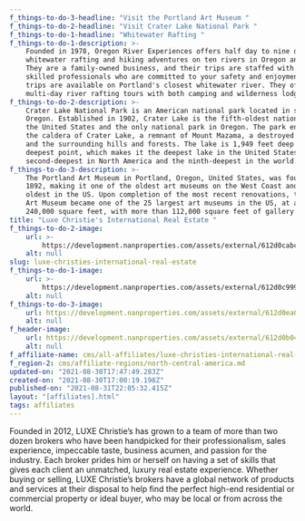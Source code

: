 ```yaml
---
f_things-to-do-3-headline: "Visit the Portland Art Museum "
f_things-to-do-2-headline: "Visit Crater Lake National Park "
f_things-to-do-1-headline: "Whitewater Rafting "
f_things-to-do-1-description: >-
    Founded in 1978, Oregon River Experiences offers half day to nine day
    whitewater rafting and hiking adventures on ten rivers in Oregon and Idaho.
    They are a family-owned business, and their trips are staffed with friendly,
    skilled professionals who are committed to your safety and enjoyment. Day
    trips are available on Portland's closest whitewater river. They offer
    multi-day river rafting tours with both camping and wilderness lodge stays.
f_things-to-do-2-description: >-
    Crater Lake National Park is an American national park located in southern
    Oregon. Established in 1902, Crater Lake is the fifth-oldest national park in
    the United States and the only national park in Oregon. The park encompasses
    the caldera of Crater Lake, a remnant of Mount Mazama, a destroyed volcano,
    and the surrounding hills and forests. The lake is 1,949 feet deep at its
    deepest point, which makes it the deepest lake in the United States, the
    second-deepest in North America and the ninth-deepest in the world.
f_things-to-do-3-description: >-
    The Portland Art Museum in Portland, Oregon, United States, was founded in
    1892, making it one of the oldest art museums on the West Coast and seventh
    oldest in the US. Upon completion of the most recent renovations, the Portland
    Art Museum became one of the 25 largest art museums in the US, at a total of
    240,000 square feet, with more than 112,000 square feet of gallery space.
title: "Luxe Christie's International Real Estate "
f_things-to-do-2-image:
    url: >-
        https://development.nanproperties.com/assets/external/612d0cabc87e464f20c390b3_screen20shot202021-08-3020at2011.51.51%20AM.png
    alt: null
slug: luxe-christies-international-real-estate
f_things-to-do-1-image:
    url: >-
        https://development.nanproperties.com/assets/external/612d0c99981510617701519f_screen20shot202021-08-3020at2011.51.34%20AM.png
    alt: null
f_things-to-do-3-image:
    url: https://development.nanproperties.com/assets/external/612d0ea0c742dc623cb5bc92_beluschi_northeast1201.jpeg
    alt: null
f_header-image:
    url: https://development.nanproperties.com/assets/external/612d0b04ce7194c47106553c_untitled20design2014.png
    alt: null
f_affiliate-name: cms/all-affiliates/luxe-christies-international-real-estate.md
f_region-2: cms/affiliate-regions/north-central-america.md
updated-on: "2021-08-30T17:47:49.283Z"
created-on: "2021-08-30T17:00:19.198Z"
published-on: "2021-08-31T22:05:32.415Z"
layout: "[affiliates].html"
tags: affiliates
---
```


Founded in 2012, LUXE Christie’s has grown to a team of more than two dozen brokers who have been handpicked for their professionalism, sales experience, impeccable taste, business acumen, and passion for the industry. Each broker prides him or herself on having a set of skills that gives each client an unmatched, luxury real estate experience. Whether buying or selling, LUXE Christie’s brokers have a global network of products and services at their disposal to help find the perfect high-end residential or commercial property or ideal buyer, who may be local or from across the world.
